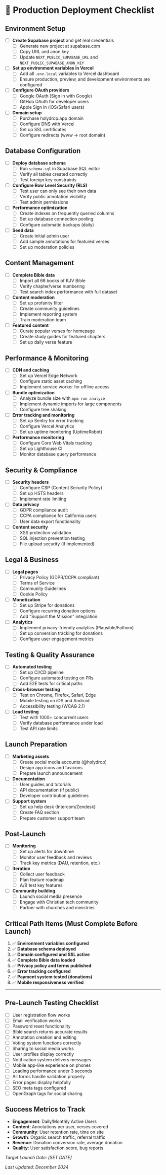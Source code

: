 # 🚀 Production Deployment Checklist

## Environment Setup
- [ ] **Create Supabase project** and get real credentials
  - [ ] Generate new project at supabase.com
  - [ ] Copy URL and anon key
  - [ ] Update `NEXT_PUBLIC_SUPABASE_URL` and `NEXT_PUBLIC_SUPABASE_ANON_KEY`
- [ ] **Set up environment variables in Vercel**
  - [ ] Add all `.env.local` variables to Vercel dashboard
  - [ ] Ensure production, preview, and development environments are configured
- [ ] **Configure OAuth providers**
  - [ ] Google OAuth (Sign in with Google)
  - [ ] GitHub OAuth for developer users
  - [ ] Apple Sign In (iOS/Safari users)
- [ ] **Domain setup**
  - [ ] Purchase holydrop.app domain
  - [ ] Configure DNS with Vercel
  - [ ] Set up SSL certificates
  - [ ] Configure redirects (www → root domain)

## Database Configuration
- [ ] **Deploy database schema**
  - [ ] Run `schema.sql` in Supabase SQL editor
  - [ ] Verify all tables created correctly
  - [ ] Test foreign key constraints
- [ ] **Configure Row Level Security (RLS)**
  - [ ] Test user can only see their own data
  - [ ] Verify public annotation visibility
  - [ ] Test admin permissions
- [ ] **Performance optimization**
  - [ ] Create indexes on frequently queried columns
  - [ ] Set up database connection pooling
  - [ ] Configure automatic backups (daily)
- [ ] **Seed data**
  - [ ] Create initial admin user
  - [ ] Add sample annotations for featured verses
  - [ ] Set up moderation policies

## Content Management
- [ ] **Complete Bible data**
  - [ ] Import all 66 books of KJV Bible
  - [ ] Verify chapter/verse numbering
  - [ ] Test search index performance with full dataset
- [ ] **Content moderation**
  - [ ] Set up profanity filter
  - [ ] Create community guidelines
  - [ ] Implement reporting system
  - [ ] Train moderation team
- [ ] **Featured content**
  - [ ] Curate popular verses for homepage
  - [ ] Create study guides for featured chapters
  - [ ] Set up daily verse feature

## Performance & Monitoring
- [ ] **CDN and caching**
  - [ ] Set up Vercel Edge Network
  - [ ] Configure static asset caching
  - [ ] Implement service worker for offline access
- [ ] **Bundle optimization**
  - [ ] Analyze bundle size with `npm run analyze`
  - [ ] Implement dynamic imports for large components
  - [ ] Configure tree shaking
- [ ] **Error tracking and monitoring**
  - [ ] Set up Sentry for error tracking
  - [ ] Configure Vercel Analytics
  - [ ] Set up uptime monitoring (UptimeRobot)
- [ ] **Performance monitoring**
  - [ ] Configure Core Web Vitals tracking
  - [ ] Set up Lighthouse CI
  - [ ] Monitor database query performance

## Security & Compliance
- [ ] **Security headers**
  - [ ] Configure CSP (Content Security Policy)
  - [ ] Set up HSTS headers
  - [ ] Implement rate limiting
- [ ] **Data privacy**
  - [ ] GDPR compliance audit
  - [ ] CCPA compliance for California users
  - [ ] User data export functionality
- [ ] **Content security**
  - [ ] XSS protection validation
  - [ ] SQL injection prevention testing
  - [ ] File upload security (if implemented)

## Legal & Business
- [ ] **Legal pages**
  - [ ] Privacy Policy (GDPR/CCPA compliant)
  - [ ] Terms of Service
  - [ ] Community Guidelines
  - [ ] Cookie Policy
- [ ] **Monetization**
  - [ ] Set up Stripe for donations
  - [ ] Configure recurring donation options
  - [ ] Add "Support the Mission" integration
- [ ] **Analytics**
  - [ ] Implement privacy-friendly analytics (Plausible/Fathom)
  - [ ] Set up conversion tracking for donations
  - [ ] Configure user engagement metrics

## Testing & Quality Assurance
- [ ] **Automated testing**
  - [ ] Set up CI/CD pipeline
  - [ ] Configure automated testing on PRs
  - [ ] Add E2E tests for critical paths
- [ ] **Cross-browser testing**
  - [ ] Test on Chrome, Firefox, Safari, Edge
  - [ ] Mobile testing on iOS and Android
  - [ ] Accessibility testing (WCAG 2.1)
- [ ] **Load testing**
  - [ ] Test with 1000+ concurrent users
  - [ ] Verify database performance under load
  - [ ] Test API rate limits

## Launch Preparation
- [ ] **Marketing assets**
  - [ ] Create social media accounts (@holydrop)
  - [ ] Design app icons and favicons
  - [ ] Prepare launch announcement
- [ ] **Documentation**
  - [ ] User guides and tutorials
  - [ ] API documentation (if public)
  - [ ] Developer contribution guidelines
- [ ] **Support system**
  - [ ] Set up help desk (Intercom/Zendesk)
  - [ ] Create FAQ section
  - [ ] Prepare customer support team

## Post-Launch
- [ ] **Monitoring**
  - [ ] Set up alerts for downtime
  - [ ] Monitor user feedback and reviews
  - [ ] Track key metrics (DAU, retention, etc.)
- [ ] **Iteration**
  - [ ] Collect user feedback
  - [ ] Plan feature roadmap
  - [ ] A/B test key features
- [ ] **Community building**
  - [ ] Launch social media presence
  - [ ] Engage with Christian tech community
  - [ ] Partner with churches and ministries

## Critical Path Items (Must Complete Before Launch)
1. ✅ **Environment variables configured**
2. ✅ **Database schema deployed**
3. ✅ **Domain configured and SSL active**
4. ✅ **Complete Bible data loaded**
5. ✅ **Privacy policy and terms published**
6. ✅ **Error tracking configured**
7. ✅ **Payment system tested (donations)**
8. ✅ **Mobile responsiveness verified**

---

## Pre-Launch Testing Checklist
- [ ] User registration flow works
- [ ] Email verification works
- [ ] Password reset functionality
- [ ] Bible search returns accurate results
- [ ] Annotation creation and editing
- [ ] Voting system functions correctly
- [ ] Sharing to social media works
- [ ] User profiles display correctly
- [ ] Notification system delivers messages
- [ ] Mobile app-like experience on phones
- [ ] Loading performance under 3 seconds
- [ ] All forms handle validation properly
- [ ] Error pages display helpfully
- [ ] SEO meta tags configured
- [ ] OpenGraph tags for social sharing

## Success Metrics to Track
- **Engagement**: Daily/Monthly Active Users
- **Content**: Annotations per user, verses covered
- **Community**: User retention rate, time on site
- **Growth**: Organic search traffic, referral traffic
- **Revenue**: Donation conversion rate, average donation
- **Quality**: User satisfaction score, bug reports

*Target Launch Date: [SET DATE]*

*Last Updated: December 2024*